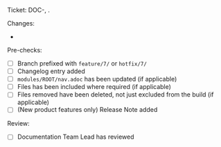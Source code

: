 Ticket: DOC-<num>, <ticket-title-here>.

Changes:
* <placeholder-text>

Pre-checks:
- [ ] Branch prefixed with `feature/7/` or `hotfix/7/`
- [ ] Changelog entry added
- [ ] `modules/ROOT/nav.adoc` has been updated (if applicable)
- [ ] Files has been included where required (if applicable)
- [ ] Files removed have been deleted, not just excluded from the build (if applicable)
- [ ] (New product features only) Release Note added

Review:
- [ ] Documentation Team Lead has reviewed
